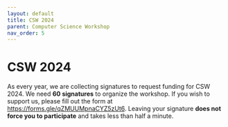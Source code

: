 ```yaml
---
layout: default
title: CSW 2024
parent: Computer Science Workshop
nav_order: 5
---
```


# CSW 2024

As every year, we are collecting signatures to request funding for CSW 2024.
We need **60 signatures** to organize the workshop.
If you wish to support us, please fill out the form at https://forms.gle/qZMUUMpnaCYZ5zUt6.
Leaving your signature **does not force you to participate** and takes less than half a minute.
